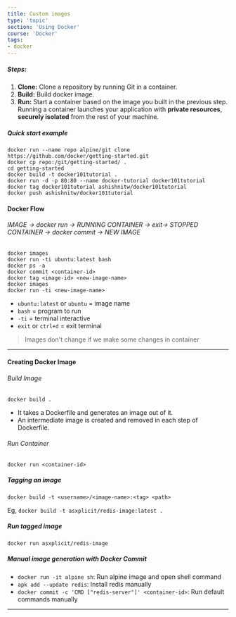 ```yaml
---
title: Custom images
type: 'topic'
section: 'Using Docker'
course: 'Docker'
tags:
- docker
---
```

##### Steps:
1. **Clone:** Clone a repository by running Git in a container.
2. **Build:** Build docker image.
3. **Run:** Start a container based on the image you built in the previous step. Running a container launches your application with **private resources**, **securely isolated** from the rest of your machine.

##### Quick start example

```
docker run --name repo alpine/git clone https://github.com/docker/getting-started.git
docker cp repo:/git/getting-started/ .
cd getting-started
docker build -t docker101tutorial .
docker run -d -p 80:80 --name docker-tutorial docker101tutorial
docker tag docker101tutorial ashishnitw/docker101tutorial
docker push ashishnitw/docker101tutorial
```

#### Docker Flow

###### IMAGE -> docker run -> RUNNING CONTAINER -> exit-> STOPPED CONTAINER -> docker commit -> NEW IMAGE

```
docker images
docker run -ti ubuntu:latest bash
docker ps -a
docker commit <container-id>
docker tag <image-id> <new-image-name>
docker images
docker run -ti <new-image-name>

```

- `ubuntu:latest` or `ubuntu` = image name
- `bash` = program to run
- `-ti` = terminal interactive
- `exit` or `ctrl+d` = exit terminal

> Images don't change if we make some changes in container

---
#### Creating Docker Image

###### Build Image
`docker build .`
- It takes a Dockerfile and generates an image out of it.
- An intermediate image is created and removed in each step of Dockerfile.

###### Run Container
`docker run <container-id>`

##### Tagging an image
`docker build -t <username>/<image-name>:<tag> <path>`

Eg, `docker build -t asxplicit/redis-image:latest .`

##### Run tagged image
`docker run asxplicit/redis-image`

##### Manual image generation with Docker Commit
- `docker run -it alpine sh`: Run alpine image and open shell command
- `apk add --update redis`: Install redis manually
- `docker commit -c 'CMD ["redis-server"]' <container-id>`: Run default commands manually

---
